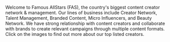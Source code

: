 Welcome to Famous AllStars (FAS), the country's biggest content creator network & management. Our lines of business include Creator Network, Talent Management, Branded Content, Micro Influencers, and Beauty Network. We have strong relationship with content creators and collaborate with brands to create relevant campaigns through multiple content formats. Click on the images to find out more about our top listed creators.
